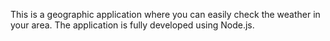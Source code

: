 This is a geographic application where you can easily check the weather in your area. The application is fully developed using Node.js.
